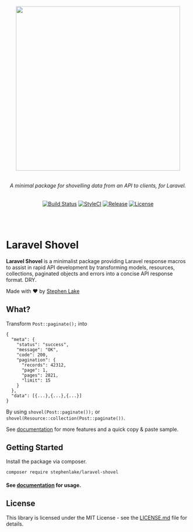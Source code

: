 <h6 align="center">
    <img src="https://github.com/stephenlake/laravel-shovel/blob/master/docs/assets/laravel-shovel.png" width="450"/>
</h6>

<h6 align="center">
    A minimal package for shovelling data from an API to clients, for Laravel.
</h6>

<p align="center">
<a href="https://travis-ci.org/stephenlake/laravel-shovel"><img src="https://img.shields.io/travis/stephenlake/laravel-shovel/master.svg?style=flat-square" alt="Build Status"></a>
<a href="https://github.styleci.io/repos/149203552"><img src="https://github.styleci.io/repos/148940371/shield?branch=master&style=flat-square" alt="StyleCI"></a>
<a href="https://github.com/stephenlake/laravel-shovel"><img src="https://img.shields.io/github/release/stephenlake/laravel-shovel.svg?style=flat-square" alt="Release"></a>
<a href="https://github.com/stephenlake/laravel-shovel/LICENSE.md"><img src="https://img.shields.io/badge/license-MIT-blue.svg?style=flat-square" alt="License"></a>
</p>

<br><br>

# Laravel Shovel

**Laravel Shovel** is a minimalist package providing Laravel response macros to assist in rapid API development by transforming models, resources, collections, paginated objects and errors into a concise API response format. DRY.

Made with ❤️ by [Stephen Lake](http://stephenlake.github.io/)

## What?
Transform `Post::paginate();` into 
```
{
  "meta": {
    "status": "success",
    "message": "OK",
    "code": 200,
    "pagination": {
      "records": 42312,
      "page": 1,
      "pages": 2821,
      "limit": 15
    }
  },
  "data": [{...},{...},{...}]
}
```
By using `shovel(Post::paginate());` or `shovel(Resource::collection(Post::paginate())`. 

See [documentation](https://stephenlake.github.io/laravel-shovel/) for more features and a quick copy & paste sample.

## Getting Started

Install the package via composer.

    composer require stephenlake/laravel-shovel

#### See [documentation](https://stephenlake.github.io/laravel-shovel/) for usage.

## License

This library is licensed under the MIT License - see the [LICENSE.md](LICENSE.md) file for details.
